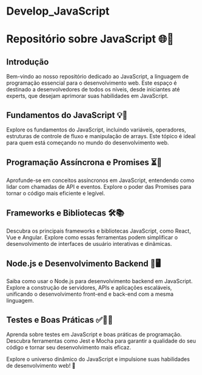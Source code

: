 # Develop_JavaScript

# Repositório sobre JavaScript 🌐🚀

## Introdução
Bem-vindo ao nosso repositório dedicado ao JavaScript, a linguagem de programação essencial para o desenvolvimento web. Este espaço é destinado a desenvolvedores de todos os níveis, desde iniciantes até experts, que desejam aprimorar suas habilidades em JavaScript.

## Fundamentos do JavaScript 💡👶
Explore os fundamentos do JavaScript, incluindo variáveis, operadores, estruturas de controle de fluxo e manipulação de arrays. Este tópico é ideal para quem está começando no mundo do desenvolvimento web.

## Programação Assíncrona e Promises ⏳🤝
Aprofunde-se em conceitos assíncronos em JavaScript, entendendo como lidar com chamadas de API e eventos. Explore o poder das Promises para tornar o código mais eficiente e legível.

## Frameworks e Bibliotecas 🛠️📚
Descubra os principais frameworks e bibliotecas JavaScript, como React, Vue e Angular. Explore como essas ferramentas podem simplificar o desenvolvimento de interfaces de usuário interativas e dinâmicas.

## Node.js e Desenvolvimento Backend 🚀🖥️
Saiba como usar o Node.js para desenvolvimento backend em JavaScript. Explore a construção de servidores, APIs e aplicações escaláveis, unificando o desenvolvimento front-end e back-end com a mesma linguagem.

## Testes e Boas Práticas ✅🧑‍💻
Aprenda sobre testes em JavaScript e boas práticas de programação. Descubra ferramentas como Jest e Mocha para garantir a qualidade do seu código e tornar seu desenvolvimento mais eficaz.

Explore o universo dinâmico do JavaScript e impulsione suas habilidades de desenvolvimento web! 🚀
